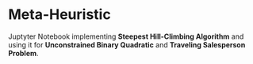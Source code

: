 # Meta-Heuristic

Juptyter Notebook implementing **Steepest Hill-Climbing Algorithm** and using it for **Unconstrained Binary Quadratic** and **Traveling Salesperson Problem**.
